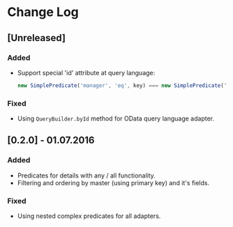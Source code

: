 # Change Log

## [Unreleased]
### Added
- Support special 'id' attribute at query language:

  ```javascript 
  new SimplePredicate('manager', 'eq', key) === new SimplePredicate('manager.id', 'eq', key)
  ```
### Fixed
- Using `QueryBuilder.byId` method for OData query language adapter.

## [0.2.0] - 01.07.2016
### Added
- Predicates for details with any / all functionality.
- Filtering and ordering by master (using primary key) and it's fields.
### Fixed
- Using nested complex predicates for all adapters.

